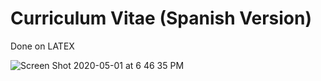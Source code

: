 # Curriculum Vitae (Spanish Version)

Done on LATEX

![Screen Shot 2020-05-01 at 6 46 35 PM](https://user-images.githubusercontent.com/18253315/80849295-2c44e500-8bdc-11ea-9790-5a69ae2fc90f.png)
